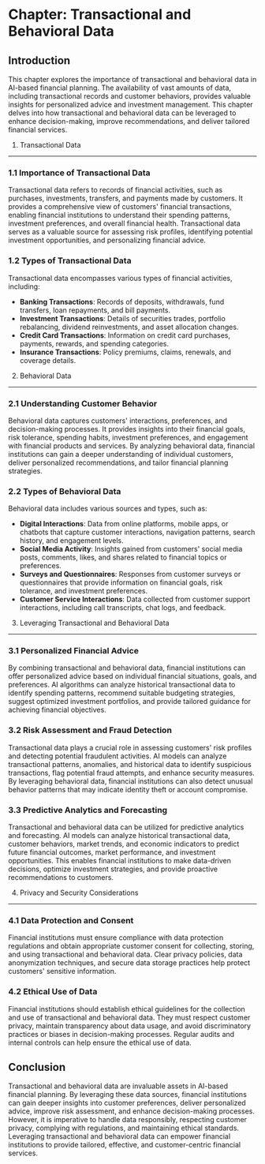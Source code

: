 Chapter: Transactional and Behavioral Data
==========================================

Introduction
------------

This chapter explores the importance of transactional and behavioral data in AI-based financial planning. The availability of vast amounts of data, including transactional records and customer behaviors, provides valuable insights for personalized advice and investment management. This chapter delves into how transactional and behavioral data can be leveraged to enhance decision-making, improve recommendations, and deliver tailored financial services.

1. Transactional Data
---------------------

### 1.1 Importance of Transactional Data

Transactional data refers to records of financial activities, such as purchases, investments, transfers, and payments made by customers. It provides a comprehensive view of customers' financial transactions, enabling financial institutions to understand their spending patterns, investment preferences, and overall financial health. Transactional data serves as a valuable source for assessing risk profiles, identifying potential investment opportunities, and personalizing financial advice.

### 1.2 Types of Transactional Data

Transactional data encompasses various types of financial activities, including:

* **Banking Transactions**: Records of deposits, withdrawals, fund transfers, loan repayments, and bill payments.
* **Investment Transactions**: Details of securities trades, portfolio rebalancing, dividend reinvestments, and asset allocation changes.
* **Credit Card Transactions**: Information on credit card purchases, payments, rewards, and spending categories.
* **Insurance Transactions**: Policy premiums, claims, renewals, and coverage details.

2. Behavioral Data
------------------

### 2.1 Understanding Customer Behavior

Behavioral data captures customers' interactions, preferences, and decision-making processes. It provides insights into their financial goals, risk tolerance, spending habits, investment preferences, and engagement with financial products and services. By analyzing behavioral data, financial institutions can gain a deeper understanding of individual customers, deliver personalized recommendations, and tailor financial planning strategies.

### 2.2 Types of Behavioral Data

Behavioral data includes various sources and types, such as:

* **Digital Interactions**: Data from online platforms, mobile apps, or chatbots that capture customer interactions, navigation patterns, search history, and engagement levels.
* **Social Media Activity**: Insights gained from customers' social media posts, comments, likes, and shares related to financial topics or preferences.
* **Surveys and Questionnaires**: Responses from customer surveys or questionnaires that provide information on financial goals, risk tolerance, and investment preferences.
* **Customer Service Interactions**: Data collected from customer support interactions, including call transcripts, chat logs, and feedback.

3. Leveraging Transactional and Behavioral Data
-----------------------------------------------

### 3.1 Personalized Financial Advice

By combining transactional and behavioral data, financial institutions can offer personalized advice based on individual financial situations, goals, and preferences. AI algorithms can analyze historical transactional data to identify spending patterns, recommend suitable budgeting strategies, suggest optimized investment portfolios, and provide tailored guidance for achieving financial objectives.

### 3.2 Risk Assessment and Fraud Detection

Transactional data plays a crucial role in assessing customers' risk profiles and detecting potential fraudulent activities. AI models can analyze transactional patterns, anomalies, and historical data to identify suspicious transactions, flag potential fraud attempts, and enhance security measures. By leveraging behavioral data, financial institutions can also detect unusual behavior patterns that may indicate identity theft or account compromise.

### 3.3 Predictive Analytics and Forecasting

Transactional and behavioral data can be utilized for predictive analytics and forecasting. AI models can analyze historical transactional data, customer behaviors, market trends, and economic indicators to predict future financial outcomes, market performance, and investment opportunities. This enables financial institutions to make data-driven decisions, optimize investment strategies, and provide proactive recommendations to customers.

4. Privacy and Security Considerations
--------------------------------------

### 4.1 Data Protection and Consent

Financial institutions must ensure compliance with data protection regulations and obtain appropriate customer consent for collecting, storing, and using transactional and behavioral data. Clear privacy policies, data anonymization techniques, and secure data storage practices help protect customers' sensitive information.

### 4.2 Ethical Use of Data

Financial institutions should establish ethical guidelines for the collection and use of transactional and behavioral data. They must respect customer privacy, maintain transparency about data usage, and avoid discriminatory practices or biases in decision-making processes. Regular audits and internal controls can help ensure the ethical use of data.

Conclusion
----------

Transactional and behavioral data are invaluable assets in AI-based financial planning. By leveraging these data sources, financial institutions can gain deeper insights into customer preferences, deliver personalized advice, improve risk assessment, and enhance decision-making processes. However, it is imperative to handle data responsibly, respecting customer privacy, complying with regulations, and maintaining ethical standards. Leveraging transactional and behavioral data can empower financial institutions to provide tailored, effective, and customer-centric financial services.
